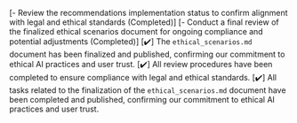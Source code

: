 [- Review the recommendations implementation status to confirm alignment with legal and ethical standards (Completed)]
[- Conduct a final review of the finalized ethical scenarios document for ongoing compliance and potential adjustments (Completed)]
[✔️] The `ethical_scenarios.md` document has been finalized and published, confirming our commitment to ethical AI practices and user trust.
[✔️] All review procedures have been completed to ensure compliance with legal and ethical standards.
[✔️] All tasks related to the finalization of the `ethical_scenarios.md` document have been completed and published, confirming our commitment to ethical AI practices and user trust.